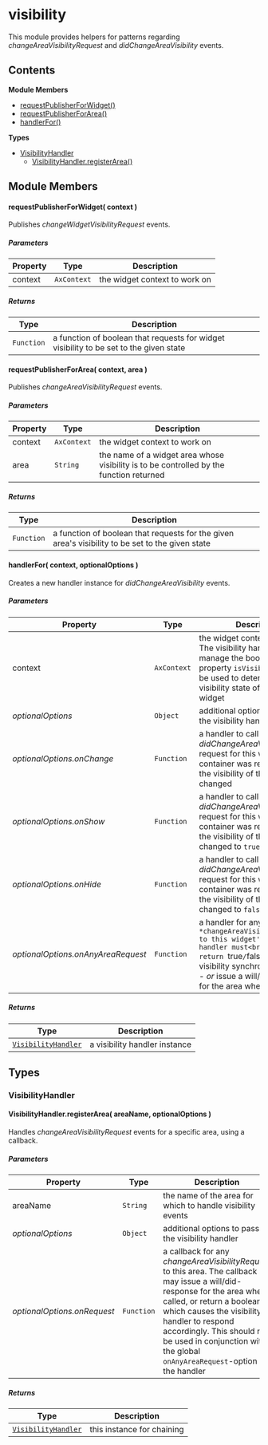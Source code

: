 
# <a id="visibility"></a>visibility

This module provides helpers for patterns regarding *changeAreaVisibilityRequest* and
*didChangeAreaVisibility* events.

## Contents

**Module Members**

- [requestPublisherForWidget()](#requestPublisherForWidget)
- [requestPublisherForArea()](#requestPublisherForArea)
- [handlerFor()](#handlerFor)

**Types**

- [VisibilityHandler](#VisibilityHandler)
  - [VisibilityHandler.registerArea()](#VisibilityHandler.registerArea)

## Module Members

#### <a id="requestPublisherForWidget"></a>requestPublisherForWidget( context )

Publishes *changeWidgetVisibilityRequest* events.

##### Parameters

| Property | Type | Description |
| -------- | ---- | ----------- |
| context | `AxContext` |  the widget context to work on |

##### Returns

| Type | Description |
| ---- | ----------- |
| `Function` |  a function of boolean that requests for widget visibility to be set to the given state |

#### <a id="requestPublisherForArea"></a>requestPublisherForArea( context, area )

Publishes *changeAreaVisibilityRequest* events.

##### Parameters

| Property | Type | Description |
| -------- | ---- | ----------- |
| context | `AxContext` |  the widget context to work on |
| area | `String` |  the name of a widget area whose visibility is to be controlled by the function returned |

##### Returns

| Type | Description |
| ---- | ----------- |
| `Function` |  a function of boolean that requests for the given area's visibility to be set to the given state |

#### <a id="handlerFor"></a>handlerFor( context, optionalOptions )

Creates a new handler instance for *didChangeAreaVisibility* events.

##### Parameters

| Property | Type | Description |
| -------- | ---- | ----------- |
| context | `AxContext` |  the widget context to work on. The visibility handler will manage the boolean context property `isVisible` which can be used to determine the visibility state of the entire widget |
| _optionalOptions_ | `Object` |  additional options to pass to the visibility handler |
| _optionalOptions.onChange_ | `Function` |  a handler to call when a *didChangeAreaVisibility* request for this widget's container was received, and the visibility of this widget was changed |
| _optionalOptions.onShow_ | `Function` |  a handler to call when a *didChangeAreaVisibility* request for this widget's container was received, and the visibility of this widget was changed to `true` |
| _optionalOptions.onHide_ | `Function` |  a handler to call when a *didChangeAreaVisibility* request for this widget's container was received, and the visibility of this widget was changed to `false` |
| _optionalOptions.onAnyAreaRequest_ | `Function` |  a handler for any `*changeAreaVisibilityRequest* to this widget's areas The handler must<br>- _either_ return `true`/`false` to indicate visibility synchronously<br>- _or_ issue a will/did-response for the area when called |

##### Returns

| Type | Description |
| ---- | ----------- |
| [`VisibilityHandler`](#VisibilityHandler) |  a visibility handler instance |

## Types

### <a id="VisibilityHandler"></a>VisibilityHandler

#### <a id="VisibilityHandler.registerArea"></a>VisibilityHandler.registerArea( areaName, optionalOptions )

Handles *changeAreaVisibilityRequest* events for a specific area, using a callback.

##### Parameters

| Property | Type | Description |
| -------- | ---- | ----------- |
| areaName | `String` |  the name of the area for which to handle visibility events |
| _optionalOptions_ | `Object` |  additional options to pass to the visibility handler |
| _optionalOptions.onRequest_ | `Function` |  a callback for any *changeAreaVisibilityRequest* to this area. The callback may issue a will/did-response for the area when called, or return a boolean which causes the visibility handler to respond accordingly. This should not be used in conjunction with the global `onAnyAreaRequest`-option of the handler |

##### Returns

| Type | Description |
| ---- | ----------- |
| [`VisibilityHandler`](#VisibilityHandler) |  this instance for chaining |
